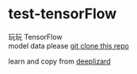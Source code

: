 # test-tensorFlow
玩玩 TensorFlow  
model data  please [git clone this repo](https://github.com/DavidCai1993/vgg19-tensorflowjs-model)

learn and copy from [deeplizard](https://deeplizard.com/)
